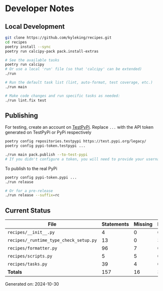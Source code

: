 # Developer Notes

## Local Development

```sh
git clone https://github.com/kyleking/recipes.git
cd recipes
poetry install --sync
poetry run calcipy-pack pack.install-extras

# See the available tasks
poetry run calcipy
# Or use a local 'run' file (so that 'calcipy' can be extended)
./run

# Run the default task list (lint, auto-format, test coverage, etc.)
./run main

# Make code changes and run specific tasks as needed:
./run lint.fix test
```

## Publishing

For testing, create an account on [TestPyPi](https://test.pypi.org/legacy/). Replace `...` with the API token generated on TestPyPi or PyPi respectively

```sh
poetry config repositories.testpypi https://test.pypi.org/legacy/
poetry config pypi-token.testpypi ...

./run main pack.publish --to-test-pypi
# If you didn't configure a token, you will need to provide your username and password to publish
```

To publish to the real PyPi

```sh
poetry config pypi-token.pypi ...
./run release

# Or for a pre-release
./run release --suffix=rc
```

## Current Status

<!-- {cts} COVERAGE -->
| File                                   | Statements | Missing | Excluded | Coverage |
|----------------------------------------|------------|---------|----------|----------|
| `recipes/__init__.py`                  | 4          | 0       | 0        | 100.0%   |
| `recipes/_runtime_type_check_setup.py` | 13         | 0       | 33       | 100.0%   |
| `recipes/formatter.py`                 | 96         | 7       | 0        | 91.5%    |
| `recipes/scripts.py`                   | 5          | 5       | 0        | 0.0%     |
| `recipes/tasks.py`                     | 39         | 4       | 0        | 80.0%    |
| **Totals**                             | 157        | 16      | 33       | 86.7%    |

Generated on: 2024-10-30
<!-- {cte} -->
